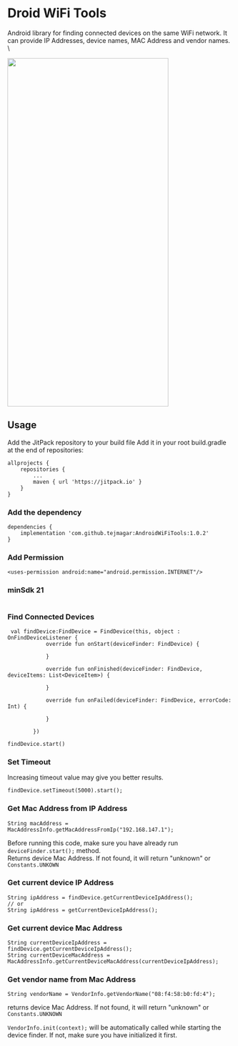 # Droid WiFi Tools
Android library for finding connected devices on the same WiFi network. It can provide IP Addresses, device names, MAC Address and vendor names.
\

<img src="screenshot.png" width="360" height="780">

## Usage
Add the JitPack repository to your build file
Add it in your root build.gradle at the end of repositories:

```
allprojects {
	repositories {
		...
		maven { url 'https://jitpack.io' }
	}
}
```

### Add the dependency

```
dependencies {
    implementation 'com.github.tejmagar:AndroidWiFiTools:1.0.2'
}
```

### Add Permission

```
<uses-permission android:name="android.permission.INTERNET"/>
```

### minSdk 21
```
```

### Find Connected Devices
```
 val findDevice:FindDevice = FindDevice(this, object : OnFindDeviceListener {
            override fun onStart(deviceFinder: FindDevice) {
               
            }

            override fun onFinished(deviceFinder: FindDevice, deviceItems: List<DeviceItem>) {
             
            }

            override fun onFailed(deviceFinder: FindDevice, errorCode: Int) {
                
            }

        })
        
findDevice.start()
```

### Set Timeout
Increasing timeout value may give you better results.

```
findDevice.setTimeout(5000).start();
```

### Get Mac Address from IP Address
```
String macAddress = MacAddressInfo.getMacAddressFromIp("192.168.147.1");
```
Before running this code, make sure you have already run ```deviceFinder.start();``` method.
\
Returns device Mac Address. If not found, it will return "unknown" or ```Constants.UNKOWN```

### Get current device IP Address
```
String ipAddress = findDevice.getCurrentDeviceIpAddress();
// or
String ipAddress = getCurrentDeviceIpAddress();
```

### Get current device Mac Address
```
String currentDeviceIpAddress = findDevice.getCurrentDeviceIpAddress();
String currentDeviceMacAddress = MacAddressInfo.getCurrentDeviceMacAddress(currentDeviceIpAddress);
```

### Get vendor name from Mac Address
```
String vendorName = VendorInfo.getVendorName("08:f4:58:b0:fd:4");
```

returns device Mac Address. If not found, it will return "unknown" or ```Constants.UNKNOWN```

 ```VendorInfo.init(context);``` will be automatically called while starting the device finder. If not, make sure you have initialized it first.
 
